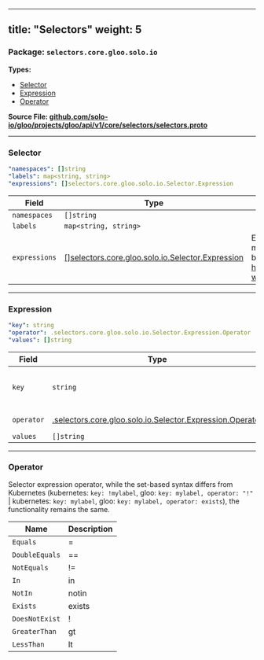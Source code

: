 
---
title: "Selectors"
weight: 5
---

<!-- Code generated by solo-kit. DO NOT EDIT. -->


### Package: `selectors.core.gloo.solo.io` 
**Types:**


- [Selector](#selector)
- [Expression](#expression-2)
- [Operator](#operator-2)
  



**Source File: [github.com/solo-io/gloo/projects/gloo/api/v1/core/selectors/selectors.proto](https://github.com/solo-io/gloo/blob/main/projects/gloo/api/v1/core/selectors/selectors.proto)**





---
### Selector



```yaml
"namespaces": []string
"labels": map<string, string>
"expressions": []selectors.core.gloo.solo.io.Selector.Expression

```

| Field | Type | Description |
| ----- | ---- | ----------- | 
| `namespaces` | `[]string` |  |
| `labels` | `map<string, string>` |  |
| `expressions` | [[]selectors.core.gloo.solo.io.Selector.Expression](../selectors.proto.sk/#expression) | Expressions allow for more flexible Route Tables label matching, such as equality-based requirements, set-based requirements, or a combination of both. https://kubernetes.io/docs/concepts/overview/working-with-objects/labels/#equality-based-requirement. |




---
### Expression



```yaml
"key": string
"operator": .selectors.core.gloo.solo.io.Selector.Expression.Operator
"values": []string

```

| Field | Type | Description |
| ----- | ---- | ----------- | 
| `key` | `string` | Kubernetes label key, must conform to Kubernetes syntax requirements https://kubernetes.io/docs/concepts/overview/working-with-objects/labels/#syntax-and-character-set. |
| `operator` | [.selectors.core.gloo.solo.io.Selector.Expression.Operator](../selectors.proto.sk/#operator) | The operator can only be in, notin, =, ==, !=, exists, ! (DoesNotExist), gt (GreaterThan), lt (LessThan). |
| `values` | `[]string` |  |




---
### Operator

 
Selector expression operator, while the set-based syntax differs from Kubernetes (kubernetes: `key: !mylabel`, gloo: `key: mylabel, operator: "!"` | kubernetes: `key: mylabel`, gloo: `key: mylabel, operator: exists`), the functionality remains the same.

| Name | Description |
| ----- | ----------- | 
| `Equals` | = |
| `DoubleEquals` | == |
| `NotEquals` | != |
| `In` | in |
| `NotIn` | notin |
| `Exists` | exists |
| `DoesNotExist` | ! |
| `GreaterThan` | gt |
| `LessThan` | lt |





<!-- Start of HubSpot Embed Code -->
<script type="text/javascript" id="hs-script-loader" async defer src="//js.hs-scripts.com/5130874.js"></script>
<!-- End of HubSpot Embed Code -->
